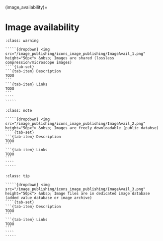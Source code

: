 (image_availability)=
# Image availability

``````{admonition} Minimal 
:class: warning

`````{dropdown} <img src="/image_publishing/icons_image_publishing/ImageAvail_1.png" height="50px"> &nbsp; Images are shared (lossless compression/microscope images)
````{tab-set}
```{tab-item} Description
TODO
```
```{tab-item} Links
TODO
```
````
````` 

``````

``````{admonition} Recommended
:class: note

`````{dropdown} <img src="/image_publishing/icons_image_publishing/ImageAvail_2.png" height="50px"> &nbsp; Images are freely downloadable (public databse)
````{tab-set}
```{tab-item} Description
TODO
```
```{tab-item} Links
TODO
```
````
````` 

``````

``````{admonition} Ideal
:class: tip

`````{dropdown} <img src="/image_publishing/icons_image_publishing/ImageAvail_3.png" height="50px"> &nbsp; Image files are in dedicated image database (added value database or image archive)
````{tab-set}
```{tab-item} Description
TODO
```
```{tab-item} Links
TODO
```
````
````` 

``````
<!--Notes which will not be shown on the actual page-->